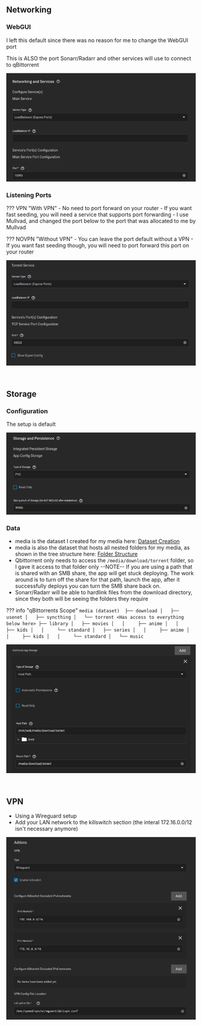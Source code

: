 ## Networking 

### WebGUI

I left this default since there was no reason for me to change the WebGUI port

This is ALSO the port Sonarr/Radarr and other services will use to connect to qBittorrent

![!Networking: qbittorrent](images/networking_webgui.png)


### Listening Ports

??? VPN "With VPN"
    - No need to port forward on your router
    - If you want fast seeding, you will need a service that supports port forwarding
    - I use Mullvad, and changed the port below to the port that was allocated to me by Mullvad

??? NOVPN "Without VPN"
    - You can leave the port default without a VPN
    - If you want fast seeding though, you will need to port forward this port on your router

![!Networking: qbittorrent](images/networking_listening.png)

<br />

## Storage

### Configuration

The setup is default

![!Storage: NZBGet](images/storage_config.png)

### Data

- media is the dataset I created for my media here: [Dataset Creation](https://heavysetup.info/general_guides/folder_structure/dataset/)
- media is also the dataset that hosts all nested folders for my media, as shown in the tree structure here: [Folder Structure](https://heavysetup.info/general_guides/folder_structure/about/#tree)
- Qbittorrent only needs to access the `/media/download/torrent` folder, so I gave it access to that folder only
--NOTE-- If you are using a path that is shared with an SMB share, the app will get stuck deploying. The work around is to turn off the share for that path, launch the app, after it successfully deploys you can turn the SMB share back on.
- Sonarr/Radarr will be able to hardlink files from the download directory, since they both will be seeing the folders they require

??? info "qBittorrents Scope"
    ```
    media (dataset) 
    ├── download
    │   ├── usenet
    │   ├── syncthing
    │   └── torrent <Has access to everything below here>
    ├── library
    │   ├── movies
    │   │     ├── anime
    │   │     ├── kids
    │   │     └── standard
    │   ├── series
    │   │     ├── anime
    │   │     ├── kids
    │   │     └── standard
    │   └── music
    ```

![!Storage: NZBGet](images/storage_data.png)

<br />

## VPN

- Using a Wireguard setup
- Add your LAN network to the killswitch section (the interal 172.16.0.0/12 isn't necessary anymore)

![!Storage: NZBGet](images/vpn.png)

<br />

